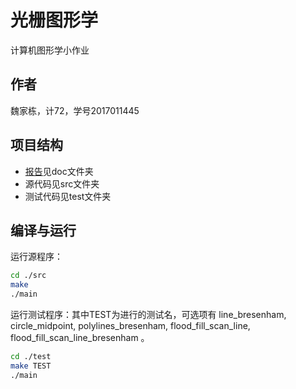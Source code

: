 <!-- encoding: utf-8 -->
# 光栅图形学

计算机图形学小作业

## 作者

魏家栋，计72，学号2017011445

## 项目结构

- [报告](./doc/report.md)见doc文件夹
- 源代码见src文件夹
- 测试代码见test文件夹

## 编译与运行

运行源程序：
```sh
cd ./src
make
./main
```

运行测试程序：其中TEST为进行的测试名，可选项有 line_bresenham, circle_midpoint, polylines_bresenham, flood_fill_scan_line, flood_fill_scan_line_bresenham 。
```sh
cd ./test
make TEST
./main
```